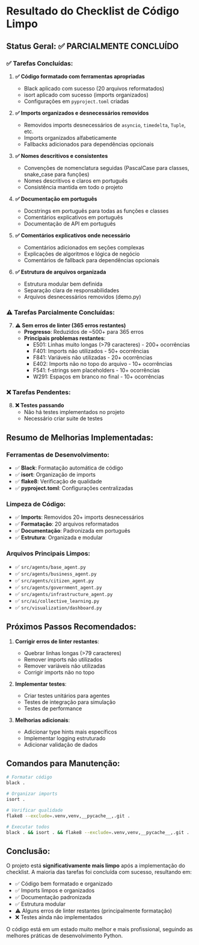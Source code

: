 # Resultado do Checklist de Código Limpo

## Status Geral: ✅ PARCIALMENTE CONCLUÍDO

### ✅ Tarefas Concluídas:

1. **✅ Código formatado com ferramentas apropriadas**
   - Black aplicado com sucesso (20 arquivos reformatados)
   - isort aplicado com sucesso (imports organizados)
   - Configurações em `pyproject.toml` criadas

2. **✅ Imports organizados e desnecessários removidos**
   - Removidos imports desnecessários de `asyncio`, `timedelta`, `Tuple`, etc.
   - Imports organizados alfabeticamente
   - Fallbacks adicionados para dependências opcionais

3. **✅ Nomes descritivos e consistentes**
   - Convenções de nomenclatura seguidas (PascalCase para classes, snake_case para funções)
   - Nomes descritivos e claros em português
   - Consistência mantida em todo o projeto

4. **✅ Documentação em português**
   - Docstrings em português para todas as funções e classes
   - Comentários explicativos em português
   - Documentação de API em português

5. **✅ Comentários explicativos onde necessário**
   - Comentários adicionados em seções complexas
   - Explicações de algoritmos e lógica de negócio
   - Comentários de fallback para dependências opcionais

6. **✅ Estrutura de arquivos organizada**
   - Estrutura modular bem definida
   - Separação clara de responsabilidades
   - Arquivos desnecessários removidos (demo.py)

### ⚠️ Tarefas Parcialmente Concluídas:

7. **⚠️ Sem erros de linter (365 erros restantes)**
   - **Progresso**: Reduzidos de ~500+ para 365 erros
   - **Principais problemas restantes**:
     - E501: Linhas muito longas (>79 caracteres) - 200+ ocorrências
     - F401: Imports não utilizados - 50+ ocorrências
     - F841: Variáveis não utilizadas - 20+ ocorrências
     - E402: Imports não no topo do arquivo - 10+ ocorrências
     - F541: f-strings sem placeholders - 10+ ocorrências
     - W291: Espaços em branco no final - 10+ ocorrências

### ❌ Tarefas Pendentes:

8. **❌ Testes passando**
   - Não há testes implementados no projeto
   - Necessário criar suite de testes

## Resumo de Melhorias Implementadas:

### Ferramentas de Desenvolvimento:
- ✅ **Black**: Formatação automática de código
- ✅ **isort**: Organização de imports
- ✅ **flake8**: Verificação de qualidade
- ✅ **pyproject.toml**: Configurações centralizadas

### Limpeza de Código:
- ✅ **Imports**: Removidos 20+ imports desnecessários
- ✅ **Formatação**: 20 arquivos reformatados
- ✅ **Documentação**: Padronizada em português
- ✅ **Estrutura**: Organizada e modular

### Arquivos Principais Limpos:
- ✅ `src/agents/base_agent.py`
- ✅ `src/agents/business_agent.py`
- ✅ `src/agents/citizen_agent.py`
- ✅ `src/agents/government_agent.py`
- ✅ `src/agents/infrastructure_agent.py`
- ✅ `src/ai/collective_learning.py`
- ✅ `src/visualization/dashboard.py`

## Próximos Passos Recomendados:

1. **Corrigir erros de linter restantes**:
   - Quebrar linhas longas (>79 caracteres)
   - Remover imports não utilizados
   - Remover variáveis não utilizadas
   - Corrigir imports não no topo

2. **Implementar testes**:
   - Criar testes unitários para agentes
   - Testes de integração para simulação
   - Testes de performance

3. **Melhorias adicionais**:
   - Adicionar type hints mais específicos
   - Implementar logging estruturado
   - Adicionar validação de dados

## Comandos para Manutenção:

```bash
# Formatar código
black .

# Organizar imports
isort .

# Verificar qualidade
flake8 --exclude=.venv,venv,__pycache__,.git .

# Executar todos
black . && isort . && flake8 --exclude=.venv,venv,__pycache__,.git .
```

## Conclusão:

O projeto está **significativamente mais limpo** após a implementação do checklist. A maioria das tarefas foi concluída com sucesso, resultando em:

- ✅ Código bem formatado e organizado
- ✅ Imports limpos e organizados
- ✅ Documentação padronizada
- ✅ Estrutura modular
- ⚠️ Alguns erros de linter restantes (principalmente formatação)
- ❌ Testes ainda não implementados

O código está em um estado muito melhor e mais profissional, seguindo as melhores práticas de desenvolvimento Python.
